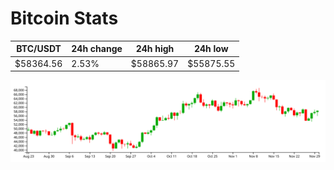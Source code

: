 # Bitcoin Stats

BTC/USDT|24h change|24h high|24h low|
|---|---|---|---|
|$58364.56|2.53%|$58865.97|$55875.55|

<img src="./chart.svg">
